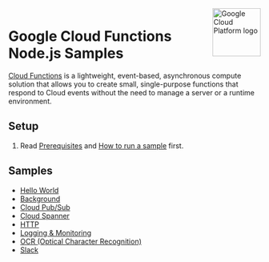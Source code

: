 <img src="https://avatars2.githubusercontent.com/u/2810941?v=3&s=96" alt="Google Cloud Platform logo" title="Google Cloud Platform" align="right" height="96" width="96"/>

# Google Cloud Functions Node.js Samples

[Cloud Functions][functions_docs] is a lightweight, event-based, asynchronous
compute solution that allows you to create small, single-purpose functions that
respond to Cloud events without the need to manage a server or a runtime
environment.

[functions_signup]: https://docs.google.com/a/google.com/forms/d/1WQNWPK3xdLnw4oXPT_AIVR9-gd6DLo5ZIucyxzSQ5fQ/viewform
[functions_docs]: https://cloud.google.com/functions/docs/

## Setup

1. Read [Prerequisites][prereq] and [How to run a sample][run] first.

[prereq]: ../README.md#prerequisities
[run]: ../README.md#how-to-run-a-sample

## Samples

* [Hello World](helloworld/)
* [Background](background/)
* [Cloud Pub/Sub](pubsub/)
* [Cloud Spanner](spanner/)
* [HTTP](http/)
* [Logging & Monitoring](log/)
* [OCR (Optical Character Recognition)](ocr/)
* [Slack](slack/)
